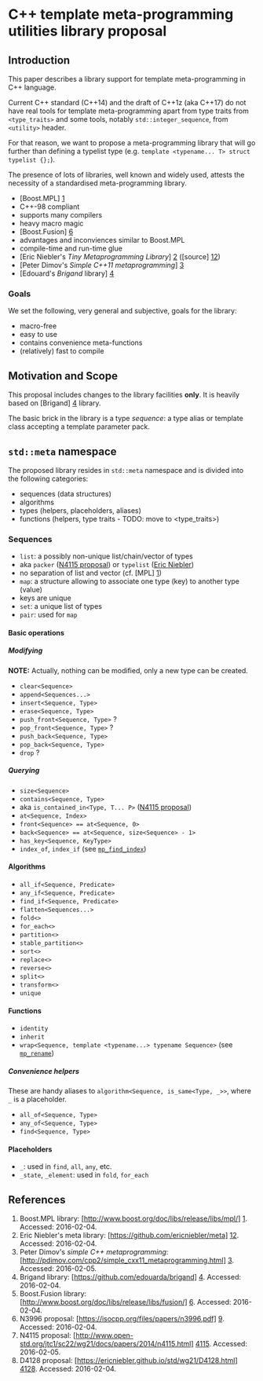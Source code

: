 # C++ template meta-programming utilities library proposal

## Introduction

This paper describes a library support for template meta-programming in C++ language.

Current C++ standard (C++14) and the draft of C++1z (aka C++17) do not have real tools for template meta-programming apart from type traits from `<type_traits>` and some tools, notably `std::integer_sequence`, from `<utility>` header.

For that reason, we want to propose a meta-programming library that will go further than defining a typelist type (e.g. `template <typename... T> struct typelist {};`).

The presence of lots of libraries, well known and widely used, attests the necessity of a standardised meta-programming library.

- [Boost.MPL] [1]
 - C++-98 compliant
 - supports many compilers
 - heavy macro magic
- [Boost.Fusion] [6]
 - advantages and inconviences similar to Boost.MPL
 - compile-time and run-time glue
- [Eric Niebler's _Tiny Metaprogramming Library_] [2] ([source] [12])
- [Peter Dimov's _Simple C++11 metaprogramming_] [3]
- [Edouard's _Brigand_ library] [4]

### Goals

We set the following, very general and subjective, goals for the library:

- macro-free
- easy to use
 - contains convenience meta-functions
- (relatively) fast to compile

## Motivation and Scope

This proposal includes changes to the library facilities **only**.
It is heavily based on [Brigand] [4] library.

The basic brick in the library is a type _sequence_: a type alias or template class accepting a template parameter pack.

## `std::meta` namespace

The proposed library resides in `std::meta` namespace and is divided into the following categories:
- sequences (data structures)
- algorithms
- types (helpers, placeholders, aliases)
- functions (helpers, type traits - TODO: move to <type_traits>)

### Sequences

- `list`: a possibly non-unique list/chain/vector of types
 - aka `packer` ([N4115 proposal][4115]) or `typelist` ([Eric Niebler][2])
 - no separation of list and vector (cf. [MPL] [1])
- `map`: a structure allowing to associate one type (key) to another type (value)
 - keys are unique
- `set`: a unique list of types
- `pair`: used for `map`

#### Basic operations

##### Modifying

**NOTE:** Actually, nothing can be modified, only a new type can be created.

- `clear<Sequence>`
- `append<Sequences...>`
- `insert<Sequence, Type>`
- `erase<Sequence, Type>`
- `push_front<Sequence, Type>` ?
- `pop_front<Sequence, Type>` ?
- `push_back<Sequence, Type>`
- `pop_back<Sequence, Type>`
- `drop` ?

##### Querying

- `size<Sequence>`
- `contains<Sequence, Type>`
 - aka `is_contained_in<Type, T... P>` ([N4115 proposal][4115])
- `at<Sequence, Index>`
- `front<Sequence> == at<Sequence, 0>`
- `back<Sequence> == at<Sequence, size<Sequence> - 1>`
- `has_key<Sequence, KeyType>`
- `index_of`, `index_if` (see [`mp_find_index`][3])

#### Algorithms
- `all_if<Sequence, Predicate>`
- `any_if<Sequence, Predicate>`
- `find_if<Sequence, Predicate>`
- `flatten<Sequences...>`
- `fold<>`
- `for_each<>`
- `partition<>`
- `stable_partition<>`
- `sort<>`
- `replace<>`
- `reverse<>`
- `split<>`
- `transform<>`
- `unique`

#### Functions

- `identity`
- `inherit`
- `wrap<Sequence, template <typename...> typename Sequence>` (see [`mp_rename`][3])

##### Convenience helpers

These are handy aliases to `algorithm<Sequence, is_same<Type, _>>`, where `_` is a placeholder.

- `all_of<Sequence, Type>`
- `any_of<Sequence, Type>`
- `find<Sequence, Type>`

#### Placeholders
- `_`: used in `find`, `all`, `any`, etc.
- `_state`, `_element`: used in `fold`, `for_each`

## References

1. Boost.MPL library: [http://www.boost.org/doc/libs/release/libs/mpl/] [1]. Accessed: 2016-02-04.
1. Eric Niebler's meta library: [https://github.com/ericniebler/meta] [12]. Accessed: 2016-02-04.
1. Peter Dimov's _simple C++ metaprogramming_: [http://pdimov.com/cpp2/simple_cxx11_metaprogramming.html] [3]. Accessed: 2016-02-05.
1. Brigand library: [https://github.com/edouarda/brigand] [4]. Accessed: 2016-02-04.
1. Boost.Fusion library: [http://www.boost.org/doc/libs/release/libs/fusion/] [6]. Accessed: 2016-02-04.
1. N3996 proposal: [https://isocpp.org/files/papers/n3996.pdf] [9]. Accessed: 2016-02-04.
1. N4115 proposal: [http://www.open-std.org/jtc1/sc22/wg21/docs/papers/2014/n4115.html] [4115]. Accessed: 2016-02-05.
1. D4128 proposal: [https://ericniebler.github.io/std/wg21/D4128.html] [4128]. Accessed: 2016-02-04.

[1]: http://www.boost.org/doc/libs/release/libs/mpl/
[2]: http://ericniebler.com/2014/11/13/tiny-metaprogramming-library/
[3]: http://pdimov.com/cpp2/simple_cxx11_metaprogramming.html
[4]: https://github.com/edouarda/brigand
[5]: https://akrzemi1.wordpress.com/2012/03/19/meta-functions-in-c11/
[6]: http://www.boost.org/doc/libs/release/libs/fusion/
[8]: https://github.com/ldionne/mpl11
[9]: https://isocpp.org/files/papers/n3996.pdf
[11]: https://github.com/boostorg/hana
[12]: https://github.com/ericniebler/meta
[13]: http://pdimov.com/cpp2/simple_cxx11_metaprogramming_2.html
[14]: https://github.com/dabrahams/mpl11
[100]: https://github.com/HeliumProject/Reflect
[4115]: http://www.open-std.org/jtc1/sc22/wg21/docs/papers/2014/n4115.html
[4128]: https://ericniebler.github.io/std/wg21/D4128.html
